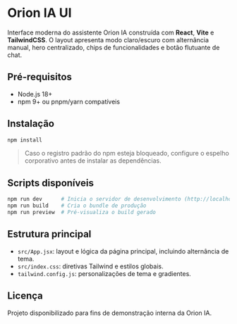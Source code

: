 # Orion IA UI

Interface moderna do assistente Orion IA construída com **React**, **Vite** e **TailwindCSS**. O layout apresenta modo claro/escuro com alternância manual, hero centralizado, chips de funcionalidades e botão flutuante de chat.

## Pré-requisitos

- Node.js 18+
- npm 9+ ou pnpm/yarn compatíveis

## Instalação

```bash
npm install
```

> Caso o registro padrão do npm esteja bloqueado, configure o espelho corporativo antes de instalar as dependências.

## Scripts disponíveis

```bash
npm run dev      # Inicia o servidor de desenvolvimento (http://localhost:5173)
npm run build    # Cria o bundle de produção
npm run preview  # Pré-visualiza o build gerado
```

## Estrutura principal

- `src/App.jsx`: layout e lógica da página principal, incluindo alternância de tema.
- `src/index.css`: diretivas Tailwind e estilos globais.
- `tailwind.config.js`: personalizações de tema e gradientes.

## Licença

Projeto disponibilizado para fins de demonstração interna da Orion IA.
